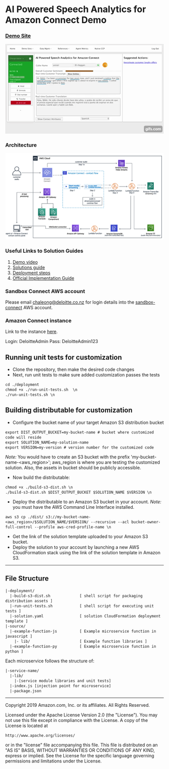 # AI Powered Speech Analytics for Amazon Connect Demo 


### [Demo Site](https://deloitte-ai-connect-demo-website.s3-ap-southeast-2.amazonaws.com/CCP/agentAssist.html)

![](demo.gif)

### Architecture
![ai-powered-speech-amazon-connect-architecture](ai-powered-speech-amazon-connect-architecture.png)



### Useful Links to Solution Guides

1. [Demo video](https://www.youtube.com/watch?v=PvnbGpRcV64)
2. [Solutions guide](https://docs.aws.amazon.com/solutions/latest/ai-powered-speech-analytics-for-amazon-connect/components.html)
3. [Deployment steps](https://docs.aws.amazon.com/solutions/latest/ai-powered-speech-analytics-for-amazon-connect/deployment.html)
4. [Official Implementation Guide](https://s3.amazonaws.com/solutions-reference/AI-powered-speech-analytics-for-amazon-connect/latest/AI-powered-speech-analytics-for-amazon-connect.pdf)


### Sandbox Connect AWS account 

Please email [chaleong@deloitte.co.nz](mailto:chaleong@deloitte.co.nz) for login details into the [sandbox-connect](https://sandbox-connect.signin.aws.amazon.com/console) AWS account.

### Amazon Connect instance

Link to the instance [here](https://deloitte-connect-demo.awsapps.com/connect/login).

Login: DeloitteAdmin 
Pass: DeloitteAdmin123




## Running unit tests for customization

* Clone the repository, then make the desired code changes
* Next, run unit tests to make sure added customization passes the tests
```
cd ./deployment
chmod +x ./run-unit-tests.sh  \n
./run-unit-tests.sh \n
```

## Building distributable for customization
* Configure the bucket name of your target Amazon S3 distribution bucket
```
export DIST_OUTPUT_BUCKET=my-bucket-name # bucket where customized code will reside
export SOLUTION_NAME=my-solution-name
export VERSION=my-version # version number for the customized code
```
_Note:_ You would have to create an S3 bucket with the prefix 'my-bucket-name-<aws_region>'; aws_region is where you are testing the customized solution. Also, the assets in bucket should be publicly accessible.

* Now build the distributable:
```
chmod +x ./build-s3-dist.sh \n
./build-s3-dist.sh $DIST_OUTPUT_BUCKET $SOLUTION_NAME $VERSION \n
```

* Deploy the distributable to an Amazon S3 bucket in your account. _Note:_ you must have the AWS Command Line Interface installed.
```
aws s3 cp ./dist/ s3://my-bucket-name-<aws_region>/$SOLUTION_NAME/$VERSION/ --recursive --acl bucket-owner-full-control --profile aws-cred-profile-name \n
```

* Get the link of the solution template uploaded to your Amazon S3 bucket.
* Deploy the solution to your account by launching a new AWS CloudFormation stack using the link of the solution template in Amazon S3.

***

## File Structure

```
|-deployment/
  |-build-s3-dist.sh             [ shell script for packaging distribution assets ]
  |-run-unit-tests.sh            [ shell script for executing unit tests ]
  |-solution.yaml                [ solution CloudFormation deployment template ]
|-source/
  |-example-function-js          [ Example microservice function in javascript ]
    |- lib/                      [ Example function libraries ]
  |-example-function-py          [ Example microservice function in python ]

```

Each microservice follows the structure of:

```
|-service-name/
  |-lib/
    |-[service module libraries and unit tests]
  |-index.js [injection point for microservice]
  |-package.json
```

***


Copyright 2019 Amazon.com, Inc. or its affiliates. All Rights Reserved.

Licensed under the Apache License Version 2.0 (the "License"). You may not use this file except in compliance with the License. A copy of the License is located at

    http://www.apache.org/licenses/

or in the "license" file accompanying this file. This file is distributed on an "AS IS" BASIS, WITHOUT WARRANTIES OR CONDITIONS OF ANY KIND, express or implied. See the License for the specific language governing permissions and limitations under the License.
